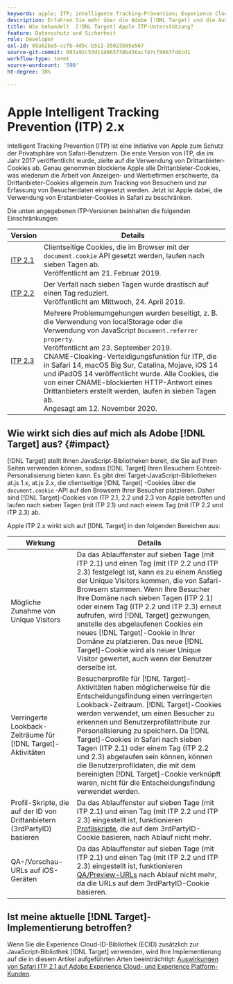 ```yaml
---
keywords: apple; ITP; intelligente Tracking-Prävention; Experience Cloud ID; ecid
description: Erfahren Sie mehr über die Adobe [!DNL Target] und die Auswirkungen der ITP-Initiative (Apple Intelligent Tracking Prevention), mit der die Privatsphäre von Safari-Benutzern geschützt werden soll.
title: Wie behandelt  [!DNL Target] Apple ITP-Unterstützung?
feature: Datenschutz und Sicherheit
role: Developer
exl-id: 05a62be5-ccfb-4d5c-b511-35023b95e567
source-git-commit: 083a92c53d11d865738b456acf47cf9663fddcd1
workflow-type: tm+mt
source-wordcount: '590'
ht-degree: 38%

---
```


# Apple Intelligent Tracking Prevention (ITP) 2.x

Intelligent Tracking Prevention (ITP) ist eine Initiative von Apple zum Schutz der Privatsphäre von Safari-Benutzern. Die erste Version von ITP, die im Jahr 2017 veröffentlicht wurde, zielte auf die Verwendung von Drittanbieter-Cookies ab. Genau genommen blockierte Apple alle Drittanbieter-Cookies, was wiederum die Arbeit von Anzeigen- und Werbefirmen erschwerte, da Drittanbieter-Cookies allgemein zum Tracking von Besuchern und zur Erfassung von Besucherdaten eingesetzt werden. Jetzt ist Apple dabei, die Verwendung von Erstanbieter-Cookies in Safari zu beschränken.

Die unten angegebenen ITP-Versionen beinhalten die folgenden Einschränkungen:

| Version | Details |
| --- | --- |
| [ITP 2.1](https://webkit.org/blog/8613/intelligent-tracking-prevention-2-1/) | Clientseitige Cookies, die im Browser mit der `document.cookie` API gesetzt werden, laufen nach sieben Tagen ab.<br>Veröffentlicht am 21. Februar 2019. |
| [ITP 2.2](https://webkit.org/blog/8828/intelligent-tracking-prevention-2-2/) | Der Verfall nach sieben Tagen wurde drastisch auf einen Tag reduziert.<br>Veröffentlicht am Mittwoch, 24. April 2019. |
| [ITP 2.3](https://webkit.org/blog/9521/intelligent-tracking-prevention-3-2/) | Mehrere Problemumgehungen wurden beseitigt, z. B. die Verwendung von localStorage oder die Verwendung von JavaScript `Document.referrer property`.<br>Veröffentlicht am 23. September 2019.<br>CNAME-Cloaking-Verteidigungsfunktion für ITP, die in Safari 14, macOS Big Sur, Catalina, Mojave, iOS 14 und iPadOS 14 veröffentlicht wurde. Alle Cookies, die von einer CNAME-blockierten HTTP-Antwort eines Drittanbieters erstellt werden, laufen in sieben Tagen ab.<br>Angesagt am 12. November 2020. |

## Wie wirkt sich dies auf mich als Adobe [!DNL Target] aus? {#impact}

[!DNL Target] stellt Ihnen JavaScript-Bibliotheken bereit, die Sie auf Ihren Seiten verwenden können, sodass [!DNL Target] Ihren Besuchern Echtzeit-Personalisierung bieten kann. Es gibt drei Target-JavaScript-Bibliotheken at.js 1.x, at.js 2.x, die clientseitige [!DNL Target] -Cookies über die `document.cookie` -API auf den Browsern Ihrer Besucher platzieren. Daher sind [!DNL Target]-Cookies von ITP 2.1, 2.2 und 2.3 von Apple betroffen und laufen nach sieben Tagen (mit ITP 2.1) und nach einem Tag (mit ITP 2.2 und ITP 2.3) ab.

Apple ITP 2.x wirkt sich auf [!DNL Target] in den folgenden Bereichen aus:

| Wirkung | Details |
| --- | --- |
| Mögliche Zunahme von Unique Visitors | Da das Ablauffenster auf sieben Tage (mit ITP 2.1) und einen Tag (mit ITP 2.2 und ITP 2.3) festgelegt ist, kann es zu einem Anstieg der Unique Visitors kommen, die von Safari-Browsern stammen. Wenn Ihre Besucher Ihre Domäne nach sieben Tagen (ITP 2.1) oder einem Tag (ITP 2.2 und ITP 2.3) erneut aufrufen, wird [!DNL Target] gezwungen, anstelle des abgelaufenen Cookies ein neues [!DNL Target]-Cookie in Ihrer Domäne zu platzieren. Das neue [!DNL Target]-Cookie wird als neuer Unique Visitor gewertet, auch wenn der Benutzer derselbe ist. |
| Verringerte Lookback-Zeiträume für [!DNL Target]-Aktivitäten | Besucherprofile für [!DNL Target]-Aktivitäten haben möglicherweise für die Entscheidungsfindung einen verringerten Lookback-Zeitraum. [!DNL Target]-Cookies werden verwendet, um einen Besucher zu erkennen und Benutzerprofilattribute zur Personalisierung zu speichern. Da [!DNL Target]-Cookies in Safari nach sieben Tagen (ITP 2.1) oder einem Tag (ITP 2.2 und 2.3) abgelaufen sein können, können die Benutzerprofildaten, die mit dem bereinigten [!DNL Target]-Cookie verknüpft waren, nicht für die Entscheidungsfindung verwendet werden. |
| Profil-Skripte, die auf der ID von Drittanbietern (3rdPartyID) basieren | Da das Ablauffenster auf sieben Tage (mit ITP 2.1) und einen Tag (mit ITP 2.2 und ITP 2.3) eingestellt ist, funktionieren [Profilskripte](/help/c-target/c-visitor-profile/profile-parameters.md), die auf dem 3rdPartyID-Cookie basieren, nach Ablauf nicht mehr. |
| QA-/Vorschau-URLs auf iOS-Geräten | Da das Ablauffenster auf sieben Tage (mit ITP 2.1) und einen Tag (mit ITP 2.2 und ITP 2.3) eingestellt ist, funktionieren [QA/Preview-URLs](/help/c-activities/c-activity-qa/activity-qa.md) nach Ablauf nicht mehr, da die URLs auf dem 3rdPartyID-Cookie basieren. |

## Ist meine aktuelle [!DNL Target]-Implementierung betroffen?

Wenn Sie die Experience Cloud-ID-Bibliothek (ECID) zusätzlich zur JavaScript-Bibliothek [!DNL Target] verwenden, wird Ihre Implementierung auf die in diesem Artikel aufgeführten Arten beeinträchtigt: [Auswirkungen von Safari ITP 2.1 auf Adobe Experience Cloud- und Experience Platform-Kunden](https://medium.com/adobetech/safari-itp-2-1-impact-on-adobe-experience-cloud-customers-9439cecb55ac).
